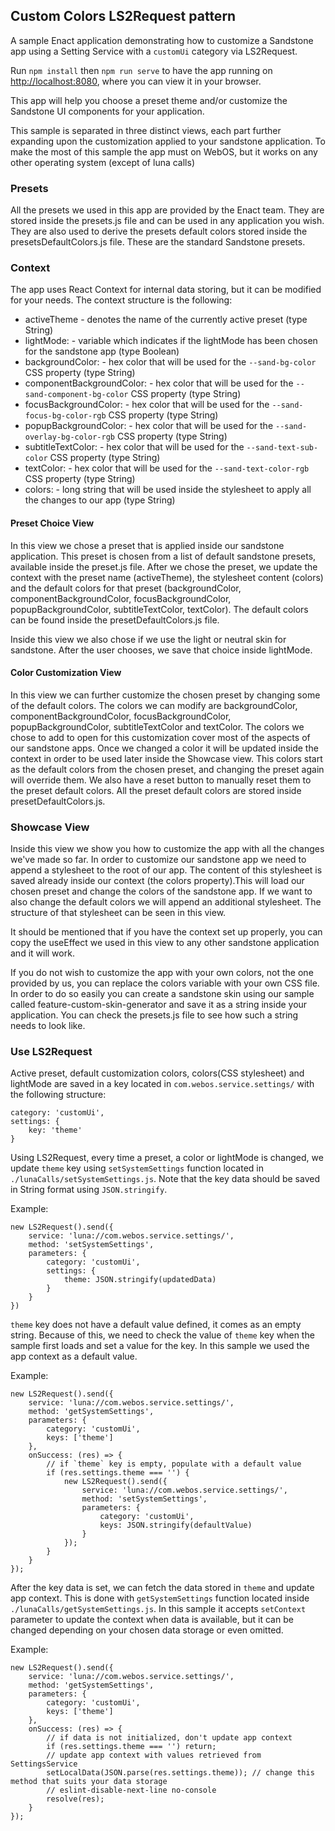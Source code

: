 ## Custom Colors LS2Request pattern

A sample Enact application demonstrating how to customize a Sandstone app using a Setting Service with a `customUi` category via LS2Request.

Run `npm install` then `npm run serve` to have the app running on [http://localhost:8080](http://localhost:8080), where you can view it in your browser.

This app will help you choose a preset theme and/or customize the Sandstone UI components for your application. 

This sample is separated in three distinct views, each part further expanding upon the customization applied to your 
sandstone application. To make the most of this sample the app must on WebOS, but it works on any other operating system (except of luna calls)

### Presets

All the presets we used in this app are provided by the Enact team. They are stored inside the presets.js file and can
be used in any application you wish. They are also used to derive the presets default colors stored inside the 
presetsDefaultColors.js file. These are the standard Sandstone presets.

### Context

The app uses React Context for internal data storing, but it can be modified for your needs.
The context structure is the following:

* activeTheme - denotes the name of the currently active preset (type String)
* lightMode: - variable which indicates if the lightMode has been chosen for the sandstone app (type Boolean)
* backgroundColor: - hex color that will be used for the `--sand-bg-color` CSS property (type String)
* componentBackgroundColor: - hex color that will be used for the `--sand-component-bg-color` CSS property (type String)
* focusBackgroundColor: - hex color that will be used for the `--sand-focus-bg-color-rgb` CSS property (type String)
* popupBackgroundColor: - hex color that will be used for the `--sand-overlay-bg-color-rgb` CSS property (type String)
* subtitleTextColor: - hex color that will be used for the `--sand-text-sub-color` CSS property (type String)
* textColor: - hex color that will be used for the `--sand-text-color-rgb` CSS property (type String)
* colors: - long string that will be used inside the stylesheet to apply all the changes to our app (type String)
  
#### Preset Choice View

In this view we chose a preset that is applied inside our sandstone application. This preset is chosen from a list of default
sandstone presets, available inside the preset.js file. After we chose the preset, we update the context with the preset name (activeTheme),
the stylesheet content (colors) and the default colors for that preset (backgroundColor, componentBackgroundColor, focusBackgroundColor,
popupBackgroundColor, subtitleTextColor, textColor). The default colors can be found inside the presetDefaultColors.js file.

Inside this view we also chose if we use the light or neutral skin for sandstone. After the user chooses, we save that choice
inside lightMode.

#### Color Customization View

In this view we can further customize the chosen preset by changing some of the default colors. The colors we can modify are backgroundColor, 
componentBackgroundColor, focusBackgroundColor, popupBackgroundColor, subtitleTextColor and textColor. The colors we chose to add
to open for this customization cover most of the aspects of our sandstone apps. Once we changed a color it will be updated inside
the context in order to be used later inside the Showcase view. This colors start as the default colors from the chosen preset,
and changing the preset again will override them. We also have a reset button to manually reset them to the preset default colors.
All the preset default colors are stored inside presetDefaultColors.js.

### Showcase View

Inside this view we show you how to customize the app with all the changes we've made so far.
In order to customize our sandstone app we need to append a stylesheet to the root of our app. The content of this 
stylesheet is saved already inside our context (the colors property).This will load our chosen preset and change the 
colors of the sandstone app. If we want to also change the default colors we will append an additional stylesheet. The 
structure of that stylesheet can be seen in this view.

It should be mentioned that if you have the context set up properly, you can copy the useEffect we used in this view to
any other sandstone application and it will work. 

If you do not wish to customize the app with your own colors, not the one provided by us, you can replace the colors
variable with your own CSS file. In order to do so easily you can create a sandstone skin using our sample called 
feature-custom-skin-generator and save it as a string inside your application. You can check the presets.js file to see
how such a string needs to look like.

### Use LS2Request

Active preset, default customization colors, colors(CSS stylesheet) and lightMode are saved in a key located in `com.webos.service.settings/` 
with the following structure:
```
category: 'customUi',
settings: {
    key: 'theme'
}
```

Using LS2Request, every time a preset, a color or lightMode is changed, we update `theme` key using `setSystemSettings` function located in 
`./lunaCalls/setSystemSettings.js`. Note that the key data should be saved in String format using `JSON.stringify`.

Example:
```
new LS2Request().send({
	service: 'luna://com.webos.service.settings/',
	method: 'setSystemSettings',
	parameters: {
		category: 'customUi',
		settings: {
			theme: JSON.stringify(updatedData)
		}
	}
})
```

`theme` key does not have a default value defined, it comes as an empty string. Because of this, we need to check the value 
of `theme` key when the sample first loads and set a value for the key. In this sample we used the app context as a default value.

Example:
```
new LS2Request().send({
    service: 'luna://com.webos.service.settings/',
	method: 'getSystemSettings',
	parameters: {
		category: 'customUi',
		keys: ['theme']
	},
	onSuccess: (res) => {
		// if `theme` key is empty, populate with a default value
		if (res.settings.theme === '') {
			new LS2Request().send({
				service: 'luna://com.webos.service.settings/',
				method: 'setSystemSettings',
				parameters: {
					category: 'customUi',
					keys: JSON.stringify(defaultValue)
				}
			});
		}
	}
});
```

After the key data is set, we can fetch the data stored in `theme` and update app context. This is done with `getSystemSettings`
function located inside `./lunaCalls/getSystemSettings.js`. In this sample it accepts `setContext` parameter to update the
context when data is available, but it can be changed depending on your chosen data storage or even omitted.

Example:
```
new LS2Request().send({
	service: 'luna://com.webos.service.settings/',
	method: 'getSystemSettings',
	parameters: {
		category: 'customUi',
		keys: ['theme']
	},
	onSuccess: (res) => {
		// if data is not initialized, don't update app context
		if (res.settings.theme === '') return;
		// update app context with values retrieved from SettingsService
		setLocalData(JSON.parse(res.settings.theme)); // change this method that suits your data storage
		// eslint-disable-next-line no-console
		resolve(res);
	}
});
```
